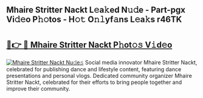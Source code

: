 ## Mhaire Stritter Nackt L𝚎a𝚔ed N𝚞𝚍e - Part-pgx Vi𝚍𝚎o P𝚑𝚘tos - H𝚘𝚝 O𝚗𝚕yf𝚊ns L𝚎a𝚔s r46TK

# <h2><a href="http://kf848w.oniu.top/?m=Mhaire+Stritter+Nackt">🔗👉 🔴 Mhaire Stritter Nackt P𝚑ot𝚘𝚜 V𝚒d𝚎o</a></h2>

[![Mhaire Stritter Nackt Nu𝚍e𝚜](https://i.imgur.com/0qMVB7G.gif)](http://kf848w.oniu.top/?m=Mhaire+Stritter+Nackt)
Social media innovator Mhaire Stritter Nackt, celebrated for publishing dance and lifestyle content, featuring dance presentations and personal vlogs. Dedicated community organizer Mhaire Stritter Nackt, celebrated for their efforts to bring people together and improve their community.  
